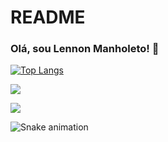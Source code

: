 # README

### Olá, sou Lennon Manholeto! 👋




 

[![Top Langs](https://github-readme-stats.vercel.app/api/top-langs/?username=Lennonmanholeto&layout=compact)](https://github.com/anuraghazra/github-readme-stats)

[<img src="https://img.icons8.com/ios-glyphs/40/000000/github.png" />](https://github.com/Lennonmanholeto)

[<img src="https://img.shields.io/badge/linkedin-%230077B5.svg?&style=for-the-badge&logo=linkedin&logoColor=white" />](https://www.linkedin.com/in/lennonmanholeto/) 

![Snake animation](https://github.com/lennonmanholeto/lennonmanholeto/blob/output/github-contribution-grid-snake.svg)
